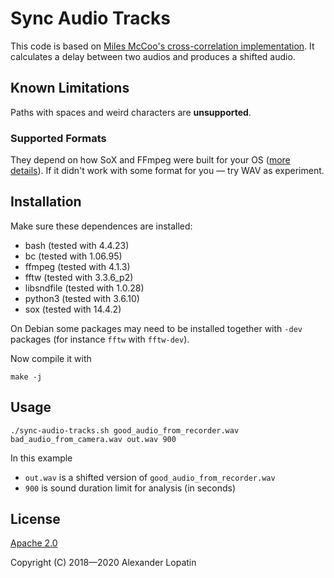# Sync Audio Tracks
This code is based on [Miles McCoo's cross-correlation implementation](https://web.archive.org/web/20170916044116/https://nerd.mmccoo.com/2017/06/19/automatically-aligning-multiple-videoaudio-clips-in-kdenlive/).
It calculates a delay between two audios and produces a shifted audio.

## Known Limitations
Paths with spaces and weird characters are **unsupported**.

### Supported Formats
They depend on how SoX and FFmpeg were built for your OS ([more details](https://github.com/alopatindev/sync-audio-tracks/issues/2#issuecomment-421603812)). If it didn't work with some format for you — try WAV as experiment.

## Installation
Make sure these dependences are installed:
- bash (tested with 4.4.23)
- bc (tested with 1.06.95)
- ffmpeg (tested with 4.1.3)
- fftw (tested with 3.3.6_p2)
- libsndfile (tested with 1.0.28)
- python3 (tested with 3.6.10)
- sox (tested with 14.4.2)

On Debian some packages may need to be installed together with `-dev` packages (for instance `fftw` with `fftw-dev`).

Now compile it with
```
make -j
```

## Usage
```
./sync-audio-tracks.sh good_audio_from_recorder.wav bad_audio_from_camera.wav out.wav 900
```

In this example
- `out.wav` is a shifted version of `good_audio_from_recorder.wav`
- `900` is sound duration limit for analysis (in seconds)

## License
[Apache 2.0](LICENSE.txt)

Copyright (C) 2018—2020 Alexander Lopatin
